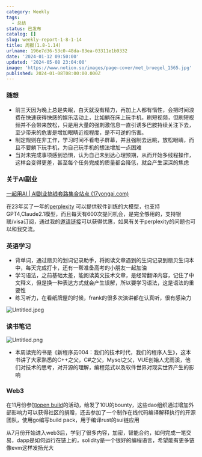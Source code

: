 ```yaml
---
category: Weekly
tags:
  - 总结
status: 已发布
catalog: []
slug: weekly-report-1-8-1-14
title: 周报(1.8-1.14)
urlname: 196e7d36-53c0-48da-83ea-03311e1b9332
date: '2024-01-12 09:50:00'
updated: '2024-05-08 23:04:00'
image: 'https://www.notion.so/images/page-cover/met_bruegel_1565.jpg'
published: 2024-01-08T08:00:00.000Z
---
```


### 随想

- 前三天因为晚上总是失眠，白天就没有精力，再加上人都有惰性，会把时间浪费在快速获得快感的娱乐活动上，比如躺在床上玩手机，刷短视频，但刷短视频并不会带来放松，只是用大量的强刺激信息一直引诱多巴胺持续关注下去，至少带来的危害是增加眼睛近视程度，是不可逆的伤害。
- 制定规则在非工作，学习时间不看电子屏幕，并且强制去远眺，放松眼睛，而且不要躺下玩手机，为自己玩手机的想法增加一点困难
- 当对未完成事项感到恐惧，认为自己未到达心理预期，从而开始多线程操作，这样会变得更差，甚至每个任务完成的质量都会降低，就会产生深深的焦虑

### 关于AI副业


[一起用AI | AI副业搞钱套路集合站点 (17yongai.com)](https://17yongai.com/)


在23年买了一年的[perplexity](https://www.perplexity.ai/) 可以提供软件训练的大模型，也支持GPT4,Claude2.1模型，而且每天有600次提问机会，是完全够用的，支持银联/visa订阅，通过我的[邀请链接](https://perplexity.ai/pro?referral_code=SGJ7X87B)可以获得优惠，如果有关于perplexity的问题也可以和我交流。


### 英语学习

- 背单词，通过扇贝的划词记录助手，将阅读文章遇到的生词记录到扇贝生词本中，每天完成打卡，还有一帮准备高考的小朋友一起加油
- 学习语法，之前基础太差，能阅读英文技术文章，是经常翻译内容，记住了中文释义，但是换一种表达方式就会产生误解，所以要学习语法，这是语法的重要性
- 练习听力，在看纸牌屋的时候，frank的很多次演讲都在认真听，很有感染力

![Untitled.jpeg](https://prod-files-secure.s3.us-west-2.amazonaws.com/5d24fe63-e567-4804-86f9-9fdc62e13082/c33f3733-be40-431e-a494-10399ac86f32/Untitled.jpeg?X-Amz-Algorithm=AWS4-HMAC-SHA256&X-Amz-Content-Sha256=UNSIGNED-PAYLOAD&X-Amz-Credential=ASIAZI2LB4667YNLMXL2%2F20250203%2Fus-west-2%2Fs3%2Faws4_request&X-Amz-Date=20250203T213247Z&X-Amz-Expires=3600&X-Amz-Security-Token=IQoJb3JpZ2luX2VjEAUaCXVzLXdlc3QtMiJGMEQCIBcJZZunM06wlhaDMMcOP%2Fe466oOx25be%2BrYRWYUam4HAiAhb1iv8Vvx%2FovJmcFFrCj80c5a3EvOA7I7kNx0Uveh0Sr%2FAwgeEAAaDDYzNzQyMzE4MzgwNSIMXQhroQ%2FGKvmjmmG4KtwDTZjB5kloWcYFC0Dx%2Fb7nmhGYjorubzXqBV6j097nzlbmUMEp2Ojm%2BnLC%2Fr0sdYvA2c0Osm1N3MeeiPv%2BxV0EHeC%2FS56npse60az36CvF%2FkSH9AYH2UNpa9V680rKvvvEhXgN4hjL0SBrKYEmy1%2FDTiFHkxyHeIby5nymMoo6yLP0klJ4vffOsiSfvlJItk1LbpDpNUrwq2uN7AuLZtIfNeeJ9m4uBEuD85MtKYx0l1QIkjD%2FFQs3d58%2FRev%2F%2FFeR1%2BAqiESOEBluBHGGArkH%2BnwpGUIFBOha5k00yiLTP%2BE4swySYSN5v4Fh7SUaxXJRVQY%2BG6doQmhMjmDq1CVUQ60Y0iY%2FWXx1P%2FOLR4SPEny%2BXyhWz33JmGM7ZpuVdvsU2c8dBdEI%2BsWb7iYChIIGsDW50zmNGmuTdUVnXrR5X6D5TSyGClwQLfeeV97eMOCw5xDXkysJZc3kbbONE%2Bh9YU10l3dBYgdfBQpYwZxYeHDa0vPdaW1bWIFHvuDPPi2Eho%2BJHDPuyalWRyxnQmqUg6KqpzR9hQOQbtwmtj7SQHarEksuCT16a2o58k0ha3D%2BMslkV%2BR2LpUs61uZu%2BPKgJhx29lFttuHIJEVADkzwd7h0f6m2IkKZ%2FVDG3ww9NmEvQY6pgFwjd9TZPehGQkaLFx7T%2FLFSg9K%2BFFCj75K%2Bo%2FX3MWHay41unFJNbEWMGJt83NuQIUzfFK%2BU5JG1rBuN0cLfWX2bWMW01pc3jX6QGuFdL0QWObSZQ9kL9sCqRGRaz3itQbzxd4iJH6Lga2%2Fc5Lr5qN5NJ2gUg15qmeiulS2ddIcrQ%2Bktk2vcfm%2Bux%2BKqg6dH%2BUlju3TI3sfmi97e6uJ9IflxJPimE9i&X-Amz-Signature=5aaf47521c1fd7362eca672ea5035524d5a93fc73a15485115c9af30e782907f&X-Amz-SignedHeaders=host&x-id=GetObject)


### 读书笔记


![Untitled.png](https://prod-files-secure.s3.us-west-2.amazonaws.com/5d24fe63-e567-4804-86f9-9fdc62e13082/96aa439a-1c95-4054-aa84-ef4e0c8eb5d1/Untitled.png?X-Amz-Algorithm=AWS4-HMAC-SHA256&X-Amz-Content-Sha256=UNSIGNED-PAYLOAD&X-Amz-Credential=ASIAZI2LB4667YNLMXL2%2F20250203%2Fus-west-2%2Fs3%2Faws4_request&X-Amz-Date=20250203T213247Z&X-Amz-Expires=3600&X-Amz-Security-Token=IQoJb3JpZ2luX2VjEAUaCXVzLXdlc3QtMiJGMEQCIBcJZZunM06wlhaDMMcOP%2Fe466oOx25be%2BrYRWYUam4HAiAhb1iv8Vvx%2FovJmcFFrCj80c5a3EvOA7I7kNx0Uveh0Sr%2FAwgeEAAaDDYzNzQyMzE4MzgwNSIMXQhroQ%2FGKvmjmmG4KtwDTZjB5kloWcYFC0Dx%2Fb7nmhGYjorubzXqBV6j097nzlbmUMEp2Ojm%2BnLC%2Fr0sdYvA2c0Osm1N3MeeiPv%2BxV0EHeC%2FS56npse60az36CvF%2FkSH9AYH2UNpa9V680rKvvvEhXgN4hjL0SBrKYEmy1%2FDTiFHkxyHeIby5nymMoo6yLP0klJ4vffOsiSfvlJItk1LbpDpNUrwq2uN7AuLZtIfNeeJ9m4uBEuD85MtKYx0l1QIkjD%2FFQs3d58%2FRev%2F%2FFeR1%2BAqiESOEBluBHGGArkH%2BnwpGUIFBOha5k00yiLTP%2BE4swySYSN5v4Fh7SUaxXJRVQY%2BG6doQmhMjmDq1CVUQ60Y0iY%2FWXx1P%2FOLR4SPEny%2BXyhWz33JmGM7ZpuVdvsU2c8dBdEI%2BsWb7iYChIIGsDW50zmNGmuTdUVnXrR5X6D5TSyGClwQLfeeV97eMOCw5xDXkysJZc3kbbONE%2Bh9YU10l3dBYgdfBQpYwZxYeHDa0vPdaW1bWIFHvuDPPi2Eho%2BJHDPuyalWRyxnQmqUg6KqpzR9hQOQbtwmtj7SQHarEksuCT16a2o58k0ha3D%2BMslkV%2BR2LpUs61uZu%2BPKgJhx29lFttuHIJEVADkzwd7h0f6m2IkKZ%2FVDG3ww9NmEvQY6pgFwjd9TZPehGQkaLFx7T%2FLFSg9K%2BFFCj75K%2Bo%2FX3MWHay41unFJNbEWMGJt83NuQIUzfFK%2BU5JG1rBuN0cLfWX2bWMW01pc3jX6QGuFdL0QWObSZQ9kL9sCqRGRaz3itQbzxd4iJH6Lga2%2Fc5Lr5qN5NJ2gUg15qmeiulS2ddIcrQ%2Bktk2vcfm%2Bux%2BKqg6dH%2BUlju3TI3sfmi97e6uJ9IflxJPimE9i&X-Amz-Signature=ae98e0787531d4e1365853134cdd1a7db25dd68dd766e9f2896c87f6cacbd3b6&X-Amz-SignedHeaders=host&x-id=GetObject)

- 本周读完的书是《新程序员004：我们的技术时代，我们的程序人生》，这本书讲了大家熟悉的C++之父，C#之父，Mysql之父，VUE创始人尤雨溪，他们对技术的思考，对开源的理解，编程范式以及软件世界对现实世界产生的影响

### Web3


在11月份参加[open build](https://openbuild.xyz/learn/challenges)的活动，给发了10U的bounty，这些dao组织通过增加外部影响力可以获得社区的捐赠，还去参加了一个制作在线代码编译解释执行的开源团队，使用go编写build pack，用于编译rust的sui链应用


从7月份开始进入web3后，学到了很多内容，加密，智能合约，如何完成一笔交易，dapp是如何运行在链上的，solidity是一个很好的编程语言，希望能有更多链像evm这样发扬光大

